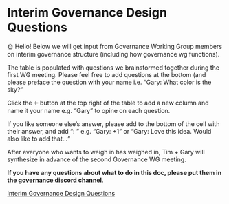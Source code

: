 # Interim Governance Design Questions

<aside>
🌞 Hello! Below we will get input from Governance Working Group members on interim governance structure (including how governance wg functions).

The table is populated with questions we brainstormed together during the first WG meeting. Please feel free to add questions at the bottom (and please preface the question with your name i.e. “Gary: What color is the sky?”

Click the ➕ button at the top right of the table to add a new column and name it your name e.g. “Gary” to opine on each question.

If you like someone else’s answer, please add to the bottom of the cell with their answer, and add “<Your Name>: <your comment>” e.g. “Gary: +1” or “Gary: Love this idea. Would also like to add that...“ 

After everyone who wants to weigh in has weighed in, Tim + Gary will synthesize in advance of the second Governance WG meeting.

**If you have any questions about what to do in this doc, please put them in the [governance discord channel](https://discord.com/channels/896096170621947974/932070642260512818)**.

</aside>

[Interim Governance Design Questions](Interim%20Governance%20Design%20Questions%20f873bc6804044515aae32df10d228b80/Interim%20Governance%20Design%20Questions%2058e95c0b00f0494b85211e817ea03468.csv)